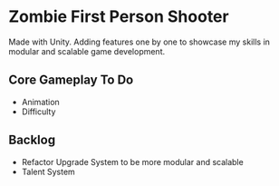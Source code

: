 # Zombie First Person Shooter
Made with Unity. Adding features one by one to showcase my skills in modular and scalable game development.
## Core Gameplay To Do
- Animation
- Difficulty
## Backlog
- Refactor Upgrade System to be more modular and scalable
- Talent System
